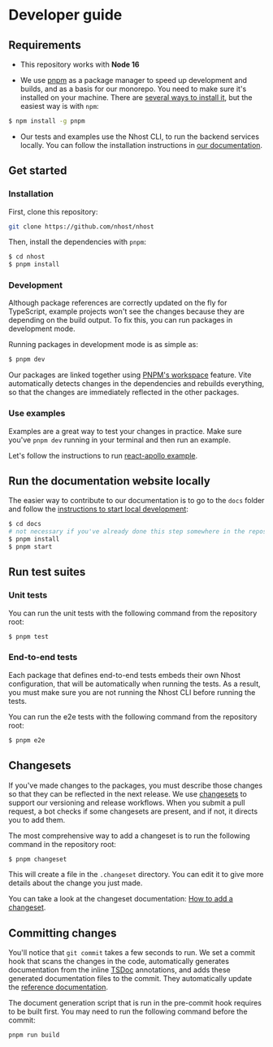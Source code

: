 # Developer guide

## Requirements

- This repository works with **Node 16**

- We use [pnpm](https://pnpm.io/) as a package manager to speed up development and builds, and as a basis for our monorepo. You need to make sure it's installed on your machine. There are [several ways to install it](https://pnpm.io/installation), but the easiest way is with `npm`:

```sh
$ npm install -g pnpm
```

- Our tests and examples use the Nhost CLI, to run the backend services locally. You can follow the installation instructions in [our documentation](https://docs.nhost.io/get-started/cli-workflow/install-cli).

## Get started

### Installation

First, clone this repository:

```sh
git clone https://github.com/nhost/nhost
```

Then, install the dependencies with `pnpm`:

```sh
$ cd nhost
$ pnpm install
```

### Development

Although package references are correctly updated on the fly for TypeScript, example projects won't
see the changes because they are depending on the build output. To fix this, you can run packages
in development mode.

Running packages in development mode is as simple as:

```sh
$ pnpm dev
```

Our packages are linked together using [PNPM's workspace](https://pnpm.io/workspaces) feature. Vite automatically detects changes in the dependencies and rebuilds everything, so that the changes are immediately reflected in the other packages.

### Use examples

Examples are a great way to test your changes in practice. Make sure you've `pnpm dev` running in your terminal and then run an example.

Let's follow the instructions to run [react-apollo example](https://github.com/nhost/nhost/blob/main/examples/react-apollo/README.md).

## Run the documentation website locally

The easier way to contribute to our documentation is to go to the `docs` folder and follow the [instructions to start local development](https://github.com/nhost/nhost/blob/main/docs/README.md):

```sh
$ cd docs
# not necessary if you've already done this step somewhere in the repository
$ pnpm install
$ pnpm start
```

## Run test suites

### Unit tests

You can run the unit tests with the following command from the repository root:

```sh
$ pnpm test
```

### End-to-end tests

Each package that defines end-to-end tests embeds their own Nhost configuration, that will be automatically when running the tests. As a result, you must make sure you are not running the Nhost CLI before running the tests.

You can run the e2e tests with the following command from the repository root:

```sh
$ pnpm e2e
```

## Changesets

If you've made changes to the packages, you must describe those changes so that they can be reflected in the next release.
We use [changesets](https://github.com/changesets/changesets) to support our versioning and release workflows. When you submit a pull request, a bot checks if some changesets are present, and if not, it directs you to add them.

The most comprehensive way to add a changeset is to run the following command in the repository root:

```sh
$ pnpm changeset
```

This will create a file in the `.changeset` directory. You can edit it to give more details about the change you just made.

You can take a look at the changeset documentation: [How to add a changeset](https://github.com/changesets/changesets/blob/main/docs/adding-a-changeset.md).

## Committing changes

You'll notice that `git commit` takes a few seconds to run. We set a commit hook that scans the changes in the code, automatically generates documentation from the inline [TSDoc](https://tsdoc.org/) annotations, and adds these generated documentation files to the commit. They automatically update the [reference documentation](https://docs.nhost.io/reference).

The document generation script that is run in the pre-commit hook requires to be built first. You may need to run the following command before the commit:

```sh
pnpm run build
```

<!-- ## Good practices
- lint
- prettier
- documentation -->
